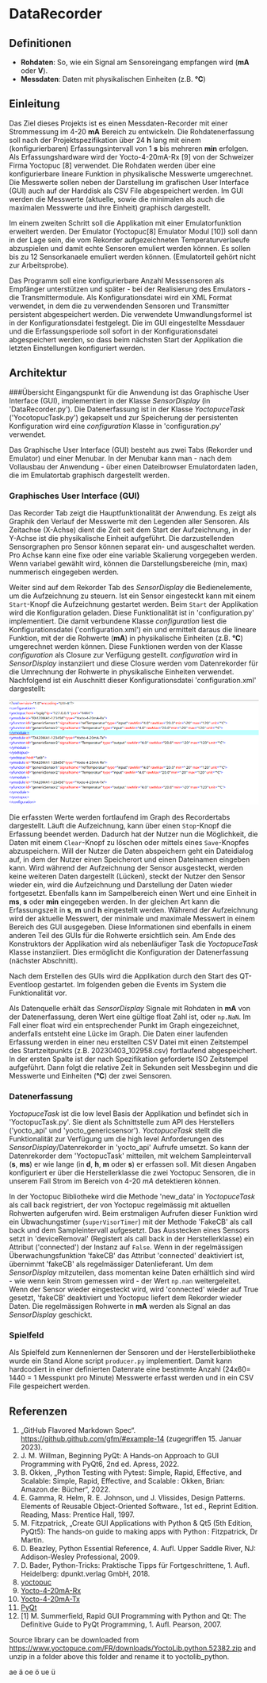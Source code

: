 # DataRecorder

## Definitionen
- **Rohdaten**: So, wie ein Signal am Sensoreingang empfangen wird (**mA** oder **V**).
- **Messdaten**: Daten mit physikalischen Einheiten (z.B. **°C**)

## Einleitung
Das Ziel dieses Projekts ist es einen Messdaten-Recorder mit einer Strommessung im 4-20 **mA** Bereich zu entwickeln. Die Rohdatenerfassung soll nach der Projektspezifikation über 24 **h** lang mit einem (konfigurierbaren) Erfassungsintervall von 1 **s** bis mehreren **min** erfolgen. Als Erfassungshardware wird der Yocto-4-20mA-Rx [9] von der Schweizer Firma Yoctopuc [8] verwendet. Die Rohdaten werden über eine konfigurierbare lineare Funktion in physikalische Messwerte umgerechnet. Die Messwerte sollen neben der Darstellung im grafischen User Interface (GUI) auch auf der Harddisk als CSV File abgespeichert werden. Im GUI werden die Messwerte (aktuelle, sowie die minimalen als auch die maximalen Messwerte und ihre Einheit) graphisch dargestellt.

Im einem zweiten Schritt soll die Applikation mit einer Emulatorfunktion erweitert werden. Der Emulator (Yoctopuc[8] Emulator Modul [10]) soll dann in der Lage sein, die vom Rekorder aufgezeichneten Temperaturverlaeufe abzuspielen und damit echte Sensoren emuliert werden können. Es sollen bis zu 12 Sensorkanaele emuliert werden können. (Emulatorteil gehört nicht zur Arbeitsprobe).

Das Programm soll eine konfigurierbare Anzahl Messsensoren als Empfänger unterstützen und später - bei der Realisierung des Emulators - die Transmittermodule. Als Konfigurationsdatei wird ein XML Format verwendet, in dem die zu verwendenden Sensoren und Transmitter persistent abgespeichert werden. Die verwendete Umwandlungsformel ist in der Konfigurationsdatei festgelegt. Die im GUI eingestellte Messdauer und die Erfassungsperiode soll sofort in der Konfigurationsdatei abgespeichert werden, so dass beim nächsten Start der Applikation die letzten Einstellungen konfiguriert werden.

## Architektur 

###Übersicht
Eingangspunkt für die Anwendung ist das Graphische User Interface (GUI), implementiert in der Klasse *SensorDisplay* (in 'DataRecorder.py'). Die Datenerfassung ist in der Klasse *YoctopuceTask* ('YocotopucTask.py') gekapselt und zur Speicherung der persistenten Konfiguration wird eine *configuration* Klasse in 'configuration.py' verwendet. 

Das Graphische User Interface (GUI) besteht aus zwei Tabs (Rekorder und Emulator) und einer Menubar. In der Menubar kann man - nach dem Vollausbau der Anwendung - über einen Dateibrowser Emulatordaten laden, die im Emulatortab graphisch dargestellt werden. 

### Graphisches User Interface (GUI)
Das Recorder Tab zeigt die Hauptfunktionalität der Anwendung. Es zeigt als Graphik den Verlauf der Messwerte mit den Legenden aller Sensoren. Als Zeitachse (X-Achse) dient die Zeit seit dem Start der Aufzeichnung, in der Y-Achse ist die physikalische Einheit aufgeführt. Die darzustellenden Sensorgraphen pro Sensor können separat ein- und ausgeschaltet werden. Pro Achse kann eine fixe oder eine variable Skalierung vorgegeben werden. Wenn variabel gewählt wird, können die Darstellungsbereiche (min, max) nummerisch eingegeben werden. 

Weiter sind auf dem Rekorder Tab des *SensorDisplay* die Bedienelemente, um die Aufzeichnung zu steuern. Ist ein Sensor eingesteckt kann mit einem `Start`-Knopf die Aufzeichnung gestartet werden. Beim `Start` der Applikation wird die Konfiguration geladen. Diese Funktionalität ist in 'configuration.py' implementiert. Die damit verbundene Klasse *configuration* liest die Konfigurationsdatei ('configuration.xml') ein und ermittelt daraus die lineare Funktion, mit der die Rohwerte (**mA**) in physikalische Einheiten (z.B. **°C**) umgerechnet werden können. Diese Funktionen werden von der Klasse *configuration*  als Closure zur Verfügung gestellt. *configuration* wird in *SensorDisplay* instanziiert und diese Closure werden vom Datenrekorder für die Umrechnung der Rohwerte in physikalische Einheiten verwendet. Nachfolgend ist ein Auschnitt dieser Konfigurationsdatei 'configuration.xml' dargestellt:

![Xml Konfiguration](./xmlConfig.png)

Die erfassten Werte werden fortlaufend im Graph des Recordertabs dargestellt. Läuft die Aufzeichnung, kann über einen `Stop`-Knopf die Erfassung beendet werden. Dadurch hat der Nutzer nun die Möglichkeit, die Daten mit einem `Clear`-Knopf zu löschen oder mittels eines `Save`-Knopfes abzuspeichern. Will der Nutzer die Daten abspeichern geht ein Dateidialog auf, in dem der Nutzer einen Speicherort und einen Dateinamen eingeben kann. Wird während der Aufzeichnung der Sensor ausgesteckt, werden keine weiteren Daten dargestellt (Lücken), steckt der Nutzer den Sensor wieder ein, wird die Aufzeichnung und Darstellung der Daten wieder fortgesetzt. Ebenfalls kann im Sampelbereich einen Wert und eine Einheit in **ms**, **s** oder **min** eingegeben werden. In der gleichen Art kann die Erfassungszeit in **s**, **m** und **h** eingestellt werden. Während der Aufzeichnung wird der aktuelle Messwert, der minimale und maximale Messwert in einem Bereich des GUI ausgegeben. Diese Informationen sind ebenfalls in einem anderen Teil des GUIs für die Rohwerte ersichtlich sein. Am Ende des Konstruktors der Applikation wird als nebenläufiger Task die *YoctopuceTask* Klasse instanziiert.  Dies ermöglicht die Konfiguration der Datenerfassung (nächster Abschnitt). 

Nach dem Erstellen des GUIs wird die Applikation durch den Start des QT-Eventloop gestartet. Im folgenden geben die Events im System die Funktionalität vor. 

Als Datenquelle erhält das *SensorDisplay* Signale mit Rohdaten in **mA** von der Datenerfassung, deren Wert eine gültige float Zahl ist, oder `np.NaN`. Im Fall einer float wird ein entsprechender Punkt im Graph eingezeichnet, anderfalls entsteht eine Lücke im Graph. Die Daten einer laufenden Erfassung werden in einer neu erstellten CSV Datei mit einen Zeitstempel des Startzeitpunkts (z.B. 20230403_102958.csv) fortlaufend abgespeichert. In der ersten Spalte ist der nach Spezifikation geforderte ISO Zeitstempel aufgeführt. Dann folgt die relative Zeit in Sekunden seit Messbeginn und die Messwerte und Einheiten (**°C**) der zwei Sensoren.

### Datenerfassung
*YoctopuceTask* ist die low level Basis der Applikation und befindet sich in 'YoctopucTask.py'. Sie dient als Schnittstelle zum API des Herstellers ('yocto_api' und 'yocto_genericsensor'). *YoctopuceTask* stellt die Funktionalität zur Verfügung um die high level Anforderungen des *SensorDisplay*/Datenrekorder in 'yocto_api' Aufrufe umsetzt. So kann der Datenrekorder dem 'YoctopucTask' mitteilen, mit welchem Sampleintervall (**s**, **ms**) er wie lange (in **d**, **h**, **m** oder **s**) er erfassen soll. Mit diesen Angaben konfiguriert er über die Herstellerklasse die zwei Yoctopuc Sensoren, die in unserem Fall Strom im Bereich von 4-20 *mA* detektieren können. 

In der Yoctopuc Bibliotheke wird die Methode 'new_data' in *YoctopuceTask* als call back registriert, der von Yoctopuc regelmässig mit aktuellen Rohwerten aufgerufen wird. Beim erstmaligen Aufrufen dieser Funktion wird ein Übwachungstimer (`superVisorTimer`) mit der Methode 'FakeCB' als call back und dem Sampleintervall aufgesetzt. Das Ausstecken eines Sensors setzt in 'deviceRemoval' (Registert als call back in der Herstellerklasse) ein Attribut ('connected') der Instanz auf `False`. Wenn in der regelmässigen Überwachungsfunktion 'fakeCB' das Attribut 'connected' deaktiviert ist, übernimmt 'fakeCB' als regelmässiger Datenlieferant. Um dem *SensorDisplay* mitzuteilen, dass momentan keine Daten erhältlich sind wird - wie wenn kein Strom gemessen wird - der Wert `np.nan` weitergeleitet. Wenn der Sensor wieder eingesteckt wird, wird 'connected' wieder auf True gesetzt, 'fakeCB' deaktiviert und Yoctopuc liefert dem Rekorder wieder Daten. Die regelmässigen Rohwerte in **mA** werden als Signal an das *SensorDisplay* geschickt.


### Spielfeld
Als Spielfeld zum Kennenlernen der Sensoren und der Herstellerbibliotheke wurde ein Stand Alone script `producer.py` implementiert. Damit kann hardcodiert in einer definierten Datenrate eine bestimmte Anzahl (24x60= 1440 = 1 Messpunkt pro Minute) Messwerte erfasst werden und in ein CSV File gespeichert werden.

## Referenzen
1. „GitHub Flavored Markdown Spec“. https://github.github.com/gfm/#example-14 (zugegriffen 15. Januar 2023).
2. J. M. Willman, Beginning PyQt: A Hands-on Approach to GUI Programming with PyQt6, 2nd ed. Apress, 2022.
3. B. Okken, „Python Testing with Pytest: Simple, Rapid, Effective, and Scalable: Simple, Rapid, Effective, and Scalable : Okken, Brian: Amazon.de: Bücher“, 2022.
4. E. Gamma, R. Helm, R. E. Johnson, und J. Vlissides, Design Patterns. Elements of Reusable Object-Oriented Software., 1st ed., Reprint Edition. Reading, Mass: Prentice Hall, 1997.
5. M. Fitzpatrick, „Create GUI Applications with Python & Qt5 (5th Edition, PyQt5): The hands-on guide to making apps with Python : Fitzpatrick, Dr Martin.
6. D. Beazley, Python Essential Reference, 4. Aufl. Upper Saddle River, NJ: Addison-Wesley Professional, 2009.
7. D. Bader, Python-Tricks: Praktische Tipps für Fortgeschrittene, 1. Aufl. Heidelberg: dpunkt.verlag GmbH, 2018.
8. [yoctopuc](https://www.yoctopuce.com/)
9. [Yocto-4-20mA-Rx](https://www.yoctopuce.com/EN/products/usb-electrical-interfaces/yocto-4-20ma-rx)
10. [Yocto-4-20mA-Tx](https://www.yoctopuce.com/EN/products/usb-electrical-interfaces/yocto-4-20ma-tx)
11. [PyQt](https://www.qt.io/)
12. [1] M. Summerfield, Rapid GUI Programming with Python and Qt: The Definitive Guide to PyQt Programming, 1. Aufl. Pearson, 2007.

Source library can be downloaded from <https://www.yoctopuce.com/FR/downloads/YoctoLib.python.52382.zip> and unzip in a folder above this folder and rename it to yoctolib_python.

ae ä
oe ö
ue ü

